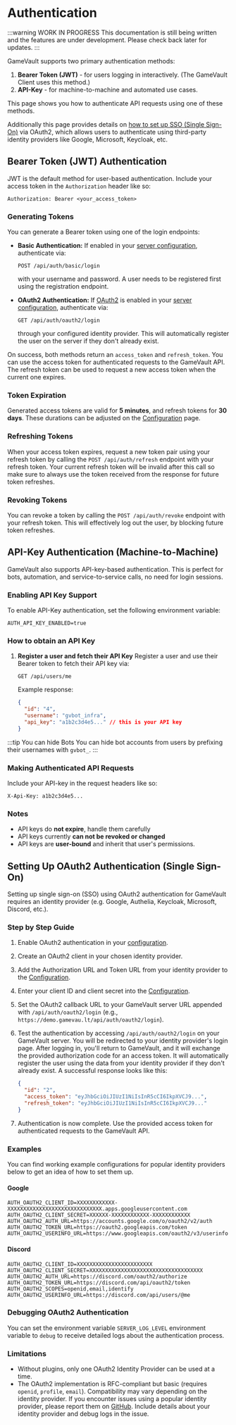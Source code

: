 # Authentication

:::warning WORK IN PROGRESS
This documentation is still being written and the features are under development. Please check back later for updates.
:::

GameVault supports two primary authentication methods:

1. **Bearer Token (JWT)** - for users logging in interactively. (The GameVault Client uses this method.)
2. **API-Key** - for machine-to-machine and automated use cases.

This page shows you how to authenticate API requests using one of these methods.

Additionally this page provides details on [how to set up SSO (Single Sign-On)](#setting-up-oauth2-authentication-single-sign-on) via OAuth2, which allows users to authenticate using third-party identity providers like Google, Microsoft, Keycloak, etc.

## Bearer Token (JWT) Authentication

JWT is the default method for user-based authentication. Include your access token in the `Authorization` header like so:

```http
Authorization: Bearer <your_access_token>
```

### Generating Tokens

You can generate a Bearer token using one of the login endpoints:

- **Basic Authentication:**
  If enabled in your [server configuration](../server-docs/configuration.md#auth), authenticate via:

  ```http
  POST /api/auth/basic/login
  ```

  with your username and password. A user needs to be registered first using the registration endpoint.

- **OAuth2 Authentication:**
  If [OAuth2](#setting-up-oauth2-authentication-single-sign-on) is enabled in your [server configuration](../server-docs/configuration.md#auth), authenticate via:

  ```http
  GET /api/auth/oauth2/login
  ```

  through your configured identity provider. This will automatically register the user on the server if they don't already exist.

On success, both methods return an `access_token` and `refresh_token`. You can use the access token for authenticated requests to the GameVault API. The refresh token can be used to request a new access token when the current one expires.

### Token Expiration

Generated access tokens are valid for **5 minutes**, and refresh tokens for **30 days**. These durations can be adjusted on the [Configuration](../server-docs/configuration.md) page.

### Refreshing Tokens

When your access token expires, request a new token pair using your refresh token by calling the `POST /api/auth/refresh` endpoint with your refresh token. Your current refresh token will be invalid after this call so make sure to always use the token received from the response for future token refreshes.

### Revoking Tokens

You can revoke a token by calling the `POST /api/auth/revoke` endpoint with your refresh token. This will effectively log out the user, by blocking future token refreshes.

## API-Key Authentication (Machine-to-Machine)

GameVault also supports API-key-based authentication. This is perfect for bots, automation, and service-to-service calls, no need for login sessions.

### Enabling API Key Support

To enable API-Key authentication, set the following environment variable:

```env
AUTH_API_KEY_ENABLED=true
```

### How to obtain an API Key

1. **Register a user and fetch their API Key**
   Register a user and use their Bearer token to fetch their API key via:

   ```http
   GET /api/users/me
   ```

   Example response:

   ```json
   {
     "id": "4",
     "username": "gvbot_infra",
     "api_key": "a1b2c3d4e5..." // this is your API key
   }
   ```

:::tip You can hide Bots
You can hide bot accounts from users by prefixing their usernames with `gvbot_`.
:::

### Making Authenticated API Requests

Include your API-key in the request headers like so:

```http
X-Api-Key: a1b2c3d4e5...
```

### Notes

- API keys do **not expire**, handle them carefully
- API keys currently **can not be revoked or changed**
- API keys are **user-bound** and inherit that user's permissions.

## Setting Up OAuth2 Authentication (Single Sign-On)

Setting up single sign-on (SSO) using OAuth2 authentication for GameVault requires an identity provider (e.g. Google, Authelia, Keycloak, Microsoft, Discord, etc.).

### Step by Step Guide

1. Enable OAuth2 authentication in your [configuration](../server-docs/configuration.md#auth).
2. Create an OAuth2 client in your chosen identity provider.
3. Add the Authorization URL and Token URL from your identity provider to the [Configuration](../server-docs/configuration.md#auth).
4. Enter your client ID and client secret into the [Configuration](../server-docs/configuration.md#auth).
5. Set the OAuth2 callback URL to your GameVault server URL appended with `/api/auth/oauth2/login` (e.g., `https://demo.gamevau.lt/api/auth/oauth2/login`).
6. Test the authentication by accessing `/api/auth/oauth2/login` on your GameVault server. You will be redirected to your identity provider's login page. After logging in, you'll return to GameVault, and it will exchange the provided authorization code for an access token. It will automatically register the user using the data from your identity provider if they don't already exist. A successful response looks like this:

   ```json
   {
     "id": "2",
     "access_token": "eyJhbGciOiJIUzI1NiIsInR5cCI6IkpXVCJ9...",
     "refresh_token": "eyJhbGciOiJIUzI1NiIsInR5cCI6IkpXVCJ9..."
   }
   ```

7. Authentication is now complete. Use the provided access token for authenticated requests to the GameVault API.

### Examples

You can find working example configurations for popular identity providers below to get an idea of how to set them up.

#### Google

```env
AUTH_OAUTH2_CLIENT_ID=XXXXXXXXXXXX-XXXXXXXXXXXXXXXXXXXXXXXXXXXXXX.apps.googleusercontent.com
AUTH_OAUTH2_CLIENT_SECRET=XXXXXX-XXXXXXXXXXXX-XXXXXXXXXXXX
AUTH_OAUTH2_AUTH_URL=https://accounts.google.com/o/oauth2/v2/auth
AUTH_OAUTH2_TOKEN_URL=https://oauth2.googleapis.com/token
AUTH_OAUTH2_USERINFO_URL=https://www.googleapis.com/oauth2/v3/userinfo
```

#### Discord

```env
AUTH_OAUTH2_CLIENT_ID=XXXXXXXXXXXXXXXXXXXXXXXX
AUTH_OAUTH2_CLIENT_SECRET=XXXXXXXXXXXXXXXXXXXXXXXXXXXXXXXXXXXX
AUTH_OAUTH2_AUTH_URL=https://discord.com/oauth2/authorize
AUTH_OAUTH2_TOKEN_URL=https://discord.com/api/oauth2/token
AUTH_OAUTH2_SCOPES=openid,email,identify
AUTH_OAUTH2_USERINFO_URL=https://discord.com/api/users/@me
```

### Debugging OAuth2 Authentication

You can set the environment variable `SERVER_LOG_LEVEL` environment variable to `debug` to receive detailed logs about the authentication process.

### Limitations

- Without plugins, only one OAuth2 Identity Provider can be used at a time.
- The OAuth2 implementation is RFC-compliant but basic (requires `openid`, `profile`, `email`). Compatibility may vary depending on the identity provider. If you encounter issues using a popular identity provider, please report them on [GitHub](https://github.com/Phalcode/gamevault-backend/issues). Include details about your identity provider and debug logs in the issue.
